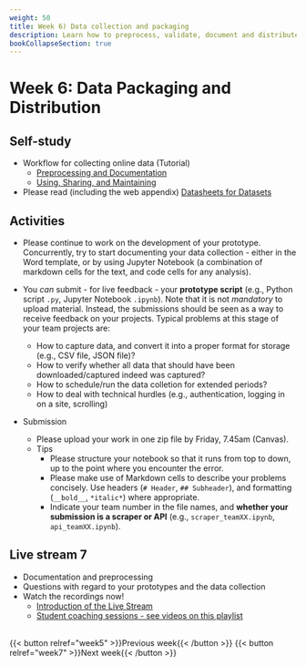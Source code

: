 ```yaml
---
weight: 50
title: Week 6) Data collection and packaging
description: Learn how to preprocess, validate, document and distribute your data - both internally (collaborators within the same organization) and externally (the public domain).
bookCollapseSection: true
---
```


# Week 6: Data Packaging and Distribution

<!--- Feedback on coding up the data collection
-->
## Self-study
- Workflow for collecting online data (Tutorial)
  - [Preprocessing and Documentation](docs/tutorials/workflow/preprocessing.md)
  - [Using, Sharing, and Maintaining](docs/tutorials/workflow/use-and-maintain.md)
- Please read (including the web appendix) [Datasheets for Datasets](https://arxiv.org/pdf/1803.09010.pdf)
<!--- Tutorial: Data packaging and distribution-->

## Activities

- Please continue to work on the development of your prototype. Concurrently, try to start documenting your data collection - either in the Word template, or by using Jupyter Notebook (a combination of markdown cells for the text, and code cells for any analysis).

- You *can* submit - for live feedback - your __prototype script__ (e.g., Python script `.py`, Jupyter Notebook `.ipynb`). Note that it is not *mandatory* to upload material. Instead, the submissions should be seen as a way to receive feedback on your projects. Typical problems at this stage of your team projects are:
    - How to capture data, and convert it into a proper format for storage (e.g., CSV file, JSON file)?
    - How to verify whether all data that should have been downloaded/captured indeed was captured?
    - How to schedule/run the data colletion for extended periods?
    - How to deal with technical hurdles (e.g., authentication, logging in on a site, scrolling)

- Submission
  - Please upload your work in one zip file by Friday, 7.45am (Canvas).
  - Tips
      - Please structure your notebook so that it runs from top to down, up to the point where you encounter the error.
      - Please make use of Markdown cells to describe your problems concisely. Use headers (`# Header`, `## Subheader`), and formatting (`__bold__`, `*italic*`) where appropriate.
      - Indicate your team number in the file names, and __whether your submission is a scraper or API__ (e.g., `scraper_teamXX.ipynb`, `api_teamXX.ipynb`).


## Live stream 7
- Documentation and preprocessing
- Questions with regard to your prototypes and the data collection
- Watch the recordings now!
  - [Introduction of the Live Stream](https://youtu.be/pcvKU7zFCMQ)
  - [Student coaching sessions - see videos on this playlist](https://www.youtube.com/playlist?list=PLdDbyJQwReWhis9Ns7_NfYzw4YAp91D6G)
  
<!--
## Exercises and activities
- ...
- ...
-->
<br>
{{< button relref="week5" >}}Previous week{{< /button >}}
{{< button relref="week7" >}}Next week{{< /button >}}
